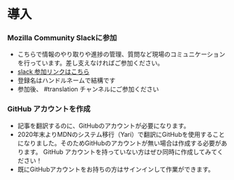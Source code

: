 # 導入

### Mozilla Community Slackに参加
- こちらで情報のやり取りや進捗の管理、質問など現場のコミュニケーションを行っています。差し支えなければご参加ください。
- [slack 参加リンクはこちら](https://join.slack.com/t/mozillajp/shared_invite/enQtMjI2NDMwODUwNzY5LTAyZmQ4NTY3MWYzZDA4MDRhYjlhNDA4MzI1M2ZjNGVhMjc2N2VhZjkwMzI2YWNjZDI4ZDU4Zjk5OTVlYWI1NTM)
- 登録名はハンドルネームで結構です
- 参加後、 #translation チャンネルにご参加ください

### GitHub アカウントを作成　
- 記事を翻訳するのに、GitHubのアカウントが必要になります。
- 2020年末よりMDNのシステム移行（Yari）で翻訳にGitHubを使用することになりました。そのためGitHubのアカウントが無い場合は作成する必要があります。
GitHub アカウントを持っていない方はぜひ同時に作成してみてください！
- 既にGitHubアカウントをお持ちの方はサインインして作業ができます。
